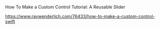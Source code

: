 How To Make a Custom Control Tutorial: A Reusable Slider

<https://www.raywenderlich.com/76433/how-to-make-a-custom-control-swift>
